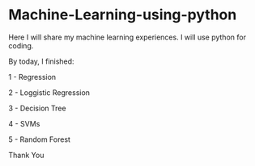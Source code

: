 # Machine-Learning-using-python
Here I will share my machine learning experiences. I will use python for coding.

By today, I finished:

1 - Regression

2 - Loggistic Regression

3 - Decision Tree

4 - SVMs

5 - Random Forest

Thank You
